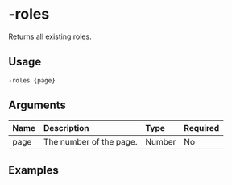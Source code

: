 # -roles
Returns all existing roles.

## Usage
```
-roles {page}
```

## Arguments
Name | Description | Type | Required
:-- | :-- | :-- | :--
page | The number of the page. | Number | No

## Examples 
